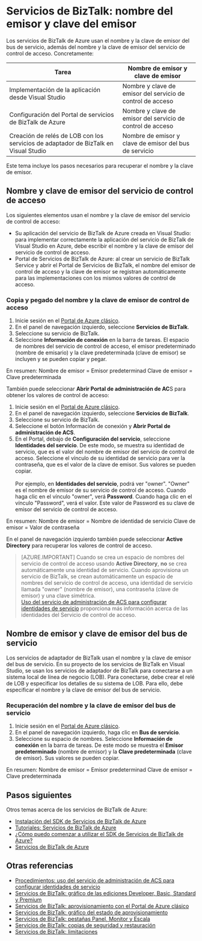 <properties 
	pageTitle="Nombre del emisor y clave del emisor en Servicios de BizTalk | Microsoft Azure" 
	description="Obtenga información acerca de cómo recuperar el Nombre del emisor y la Clave de emisor para el Bus de servicio o Control de acceso (ACS) en Servicios de BizTalk. MABS, WABS" 
	services="biztalk-services" 
	documentationCenter="" 
	authors="MandiOhlinger" 
	manager="erikre" 
	editor=""/>

<tags 
	ms.service="biztalk-services" 
	ms.workload="integration" 
	ms.tgt_pltfrm="na" 
	ms.devlang="na" 
	ms.topic="article" 
	ms.date="08/15/2016" 
	ms.author="mandia"/>




# Servicios de BizTalk: nombre del emisor y clave del emisor

Los servicios de BizTalk de Azure usan el nombre y la clave de emisor del bus de servicio, además del nombre y la clave de emisor del servicio de control de acceso. Concretamente:

Tarea | Nombre de emisor y clave de emisor
--- | ---
Implementación de la aplicación desde Visual Studio | Nombre y clave de emisor del servicio de control de acceso
Configuración del Portal de servicios de BizTalk de Azure | Nombre y clave de emisor del servicio de control de acceso
Creación de relés de LOB con los servicios de adaptador de BizTalk en Visual Studio | Nombre de emisor y clave de emisor del bus de servicio

Este tema incluye los pasos necesarios para recuperar el nombre y la clave de emisor.

## Nombre y clave de emisor del servicio de control de acceso
Los siguientes elementos usan el nombre y la clave de emisor del servicio de control de acceso:

- Su aplicación del servicio de BizTalk de Azure creada en Visual Studio: para implementar correctamente la aplicación del servicio de BizTalk de Visual Studio en Azure, debe escribir el nombre y la clave de emisor del servicio de control de acceso.
- Portal de Servicios de BizTalk de Azure: al crear un servicio de BizTalk Service y abrir el Portal de Servicios de BizTalk, el nombre del emisor de control de acceso y la clave de emisor se registran automáticamente para las implementaciones con los mismos valores de control de acceso.

### Copia y pegado del nombre y la clave de emisor de control de acceso

1. Inicie sesión en el [Portal de Azure clásico](http://go.microsoft.com/fwlink/p/?LinkID=213885).
2. En el panel de navegación izquierdo, seleccione **Servicios de BizTalk**.
3. Seleccione su servicio de BizTalk.
4. Seleccione **Información de conexión** en la barra de tareas. El espacio de nombres del servicio de control de acceso, el emisor predeterminado (nombre de emisario) y la clave predeterminada (clave de emisor) se incluyen y se pueden copiar y pegar.

En resumen: Nombre de emisor = Emisor predeterminad Clave de emisor = Clave predeterminada


También puede seleccionar **Abrir Portal de administración de AC**S para obtener los valores de control de acceso:

1. Inicie sesión en el [Portal de Azure clásico](http://go.microsoft.com/fwlink/p/?LinkID=213885).
2. En el panel de navegación izquierdo, seleccione **Servicios de BizTalk**.
3. Seleccione su servicio de BizTalk.
4. Seleccione el botón Información de conexión y **Abrir Portal de administración de ACS**.
5. En el Portal, debajo de **Configuración del servicio**, seleccione **Identidades del servicio**. De este modo, se muestra su identidad de servicio, que es el valor del nombre de emisor del servicio de control de acceso. Seleccione el vínculo de su identidad de servicio para ver la contraseña, que es el valor de la clave de emisor. Sus valores se pueden copiar.<br/><br/> Por ejemplo, en **Identidades del servicio**, podrá ver "owner". "Owner" es el nombre de emisor de su servicio de control de acceso. Cuando haga clic en el vínculo "owner", verá **Password**. Cuando haga clic en el vínculo "Password", verá el valor. Este valor de Password es su clave de emisor del servicio de control de acceso.

En resumen: Nombre de emisor = Nombre de identidad de servicio Clave de emisor = Valor de contraseña

En el panel de navegación izquierdo también puede seleccionar **Active Directory** para recuperar los valores de control de acceso.

> [AZURE.IMPORTANT] Cuando se crea un espacio de nombres del servicio de control de acceso usando **Active Directory**, **no** se crea automáticamente una identidad de servicio. Cuando aprovisiona un servicio de BizTalk, se crean automáticamente un espacio de nombres del servicio de control de acceso, una identidad de servicio llamada "owner" (nombre de emisor), una contraseña (clave de emisor) y una clave simétrica.<br /> [Uso del servicio de administración de ACS para configurar identidades de servicio](http://go.microsoft.com/fwlink/p/?LinkID=303942) proporciona más información acerca de las identidades del Servicio de control de acceso.


## Nombre de emisor y clave de emisor del bus de servicio
Los servicios de adaptador de BizTalk usan el nombre y la clave de emisor del bus de servicio. En su proyecto de los servicios de BizTalk en Visual Studio, se usan los servicios de adaptador de BizTalk para conectarse a un sistema local de línea de negocio (LOB). Para conectarse, debe crear el relé de LOB y especificar los detalles de su sistema de LOB. Para ello, debe especificar el nombre y la clave de emisor del bus de servicio.

### Recuperación del nombre y la clave de emisor del bus de servicio

1. Inicie sesión en el [Portal de Azure clásico](http://go.microsoft.com/fwlink/p/?LinkID=213885).
2. En el panel de navegación izquierdo, haga clic en **Bus de servicio**.
3. Seleccione su espacio de nombres. Seleccione **Información de conexión** en la barra de tareas. De este modo se muestra el **Emisor predeterminado** (nombre de emisor) y la **Clave predeterminada** (clave de emisor). Sus valores se pueden copiar.

En resumen: Nombre de emisor = Emisor predeterminad Clave de emisor = Clave predeterminada

## Pasos siguientes
Otros temas acerca de los servicios de BizTalk de Azure:

-  [Instalación del SDK de Servicios de BizTalk de Azure](http://go.microsoft.com/fwlink/p/?LinkID=241589)<br/>
-  [Tutoriales: Servicios de BizTalk de Azure](http://go.microsoft.com/fwlink/p/?LinkID=236944)<br/>
-  [¿Cómo puedo comenzar a utilizar el SDK de Servicios de BizTalk de Azure?](http://go.microsoft.com/fwlink/p/?LinkID=302335)<br/>
-  [Servicios de BizTalk de Azure](http://go.microsoft.com/fwlink/p/?LinkID=303664)<br/>


## Otras referencias
-  [Procedimientos: uso del servicio de administración de ACS para configurar identidades de servicio](http://go.microsoft.com/fwlink/p/?LinkID=303942)<br/>
- [Servicios de BizTalk: gráfico de las ediciones Developer, Basic, Standard y Premium](http://go.microsoft.com/fwlink/p/?LinkID=302279)<br/>
- [Servicios de BizTalk: aprovisionamiento con el Portal de Azure clásico](http://go.microsoft.com/fwlink/p/?LinkID=302280)<br/>
- [Servicios de BizTalk: gráfico del estado de aprovisionamiento](http://go.microsoft.com/fwlink/p/?LinkID=329870)<br/>
- [Servicios de BizTalk: pestañas Panel, Monitor y Escala](http://go.microsoft.com/fwlink/p/?LinkID=302281)<br/>
- [Servicios de BizTalk: copias de seguridad y restauración](http://go.microsoft.com/fwlink/p/?LinkID=329873)<br/>
- [Servicios de BizTalk: limitaciones](http://go.microsoft.com/fwlink/p/?LinkID=302282)<br/>
 

<!---HONumber=AcomDC_0817_2016-->